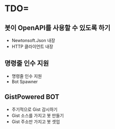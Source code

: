 TDO=
====

봇이 OpenAPI를 사용할 수 있도록 하기
----
* Newtonsoft.Json 내장
* HTTP 클라이언트 내장

명령줄 인수 지원
----
* 명령줄 인수 지원
* Bot Spawner

GistPowered BOT
----
* 주기적으로 Gist 감시하기
* Gist 소스를 가지고 봇 만들기
* Gist 주소만 가지고 봇 셋업
